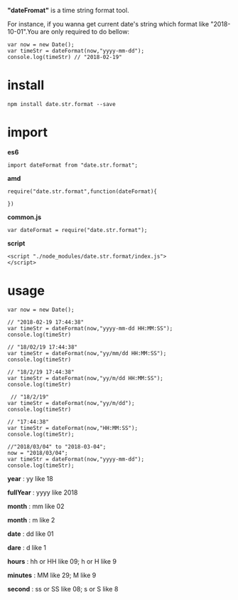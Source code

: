 **"dateFromat"**  is a time string format tool.

For instance, if you wanna get current date's string which format like "2018-10-01".You are only required to do bellow:

```
var now = new Date();
var timeStr = dateFormat(now,"yyyy-mm-dd");
console.log(timeStr) // "2018-02-19"
```
# install
  `npm install date.str.format --save `
# import 
**es6**
```
import dateFormat from "date.str.format";
```
**amd**

```
require("date.str.format",function(dateFormat){
    
})
```
**common.js**

```
var dateFormat = require("date.str.format");
```
**script**
```
<script "./node_modules/date.str.format/index.js">
</script>

```

# usage
 ```
var now = new Date();

 // "2018-02-19 17:44:38"
var timeStr = dateFormat(now,"yyyy-mm-dd HH:MM:SS");
console.log(timeStr)

 // "18/02/19 17:44:38"
var timeStr = dateFormat(now,"yy/mm/dd HH:MM:SS");
console.log(timeStr) 

 // "18/2/19 17:44:38"
var timeStr = dateFormat(now,"yy/m/dd HH:MM:SS");
console.log(timeStr) 

  // "18/2/19"
var timeStr = dateFormat(now,"yy/m/dd");
console.log(timeStr)

// "17:44:38"
var timeStr = dateFormat(now,"HH:MM:SS");
console.log(timeStr);

//"2018/03/04" to "2018-03-04";
now = "2018/03/04";
var timeStr = dateFormat(now,"yyyy-mm-dd");
console.log(timeStr);
```

**year** : yy    like 18

**fullYear** : yyyy  like 2018

**month** : mm like  02

**month** : m like  2

**date** : dd like 01

**dare** : d like 1

**hours** : hh or HH  like 09; h or H like 9
        
**minutes** : MM like  29; M like 9
         
**second** : ss or SS like 08; s or S like 8
